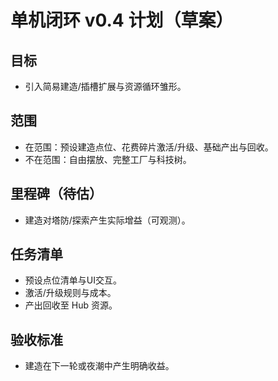 # 单机闭环 v0.4 计划（草案）

## 目标

- 引入简易建造/插槽扩展与资源循环雏形。

## 范围

- 在范围：预设建造点位、花费碎片激活/升级、基础产出与回收。
- 不在范围：自由摆放、完整工厂与科技树。

## 里程碑（待估）

- 建造对塔防/探索产生实际增益（可观测）。

## 任务清单

- 预设点位清单与UI交互。
- 激活/升级规则与成本。
- 产出回收至 Hub 资源。

## 验收标准

- 建造在下一轮或夜潮中产生明确收益。


